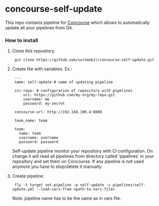 # concourse-self-update

This repo contains pipeline for [Concourse](https://concourse.ci) which allows
to automatically update all your pipelines from Git.

### How to install

1. Clone this repository.

        git clone https://github.com/sursmobil/concourse-self-update.git

1. Create file with variables. Ex.:

        ---
        name: self-update # name of updating pipeline

        src-repo: # configuration of repository with pipelines
            uri: https://github.com/my-org/my-repo.git
            username: me
            password: my-secret

        concourse-url: http://192.168.100.4:8080
        
        team_name: team
        
        team:
          name: team
          username: username
          password: password

    Self-update pipeline monitor your repository with CI configuration. On change it will read all pipelines from directory called 'pipelines' in your repository and set them on Concourse. If any pipeline is not used anymore you have to stop/delete it manually.

1. Create pipeline:

        fly -t target set-pipeline -p self-update -c pipelines/self-update.yml --load-vars-from <path-to-vars-file>

    Note: pipeline name has to be the same as in vars file.
